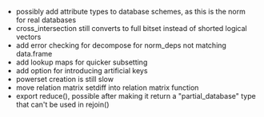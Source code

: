- possibly add attribute types to database schemes, as this is the norm for real databases
- cross_intersection still converts to full bitset instead of shorted logical vectors
- add error checking for decompose for norm_deps not matching data.frame
- add lookup maps for quicker subsetting
- add option for introducing artificial keys
- powerset creation is still slow
- move relation matrix setdiff into relation matrix function
- export reduce(), possible after making it return a "partial_database" type that can't be used in rejoin()
